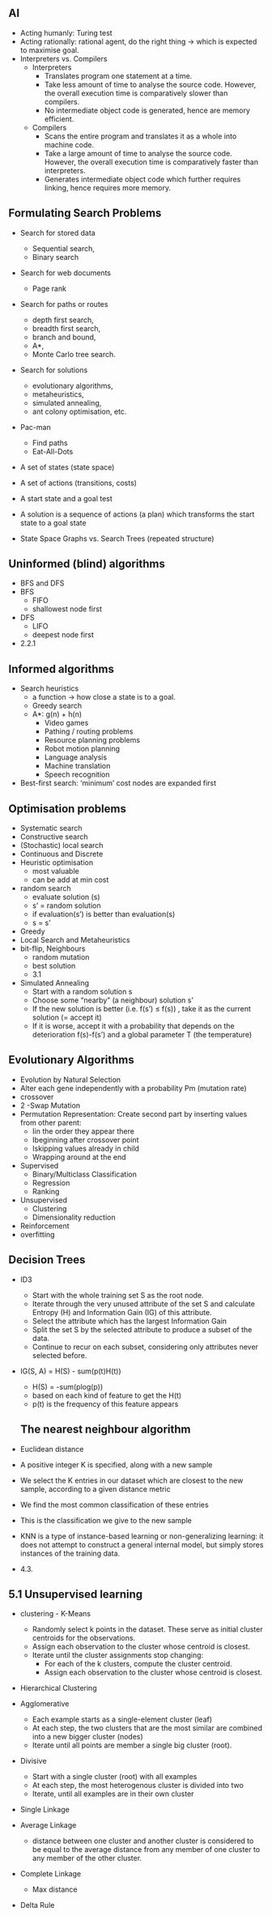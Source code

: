 ## AI
- Acting humanly: Turing test
- Acting rationally: rational agent, do the right thing -> which is expected to maximise goal.
- Interpreters vs. Compilers
  - Interpreters
    - Translates program one statement at a time. 
    - Take less amount of time to analyse the source code. However, the overall execution time is comparatively slower than compilers.
    - No intermediate object code is generated, hence are memory efficient.
  - Compilers
    - Scans the entire program and translates it as a whole into machine code.
    - Take a large amount of time to analyse the source code. However, the overall execution time is comparatively faster than interpreters.
    - Generates intermediate object code which further requires linking, hence requires more memory.

## Formulating Search Problems
- Search for stored data
   - Sequential search,
   - Binary search
- Search for web documents
   - Page rank
- Search for paths or routes
   - depth first search,
   - breadth first search, 
   - branch and bound, 
   - A*, 
   - Monte Carlo tree search. 
- Search for solutions
   - evolutionary algorithms,
   - metaheuristics, 
   - simulated annealing,
   - ant colony optimisation, etc.
- Pac-man
   - Find paths
   - Eat-All-Dots
- A set of states (state space)
- A set of actions (transitions, costs)
- A start state and a goal test   
- A solution is a sequence of actions (a plan) which transforms the start state to a goal state

- State Space Graphs vs. Search Trees (repeated structure)

##  Uninformed (blind) algorithms
- BFS and DFS
- BFS
   - FIFO
   - shallowest node first
- DFS
   - LIFO
   - deepest node first
- 2.2.1
##  Informed algorithms
- Search heuristics
   - a function -> how close a state is to a goal.
   - Greedy search
   - A*: g(n) + h(n)
      - Video games
      - Pathing / routing problems
      - Resource planning problems
      - Robot motion planning
      - Language analysis
      - Machine translation
      - Speech recognition
- Best-first search: ‘minimum’ cost nodes are expanded first

## Optimisation problems
- Systematic search
- Constructive search
- (Stochastic) local search
- Continuous and Discrete
- Heuristic optimisation
   - most valuable
   - can be add at min cost
- random search
   - evaluate solution (s)
   - s’ = random solution
   - if evaluation(s’) is better than evaluation(s)
   - s = s’
- Greedy
- Local Search and Metaheuristics
- bit-flip, Neighbours
   - random mutation
   - best solution
   - 3.1
- Simulated Annealing
   - Start with a random solution s
   - Choose some “nearby” (a neighbour) solution s’
   - If the new solution is better (i.e. f(s’) ≤ f(s)) , take it as the current solution (= accept it)
   - If it is worse, accept it with a probability that depends on the deterioration f(s)-f(s’) and a global parameter T (the temperature)

## Evolutionary Algorithms
- Evolution by Natural Selection
- Alter each gene independently with a probability Pm (mutation rate)
- crossover
- 2 -Swap Mutation
- Permutation Representation: Create second part by inserting values from other parent:
   - Iin the order they appear there
   - Ibeginning after crossover point
   - Iskipping values already in child
   - Wrapping around at the end
- Supervised
   - Binary/Multiclass Classification
   - Regression
   - Ranking
- Unsupervised
   - Clustering
   - Dimensionality reduction
- Reinforcement
- overfitting

## Decision Trees
- ID3
   - Start with the whole training set S as the root node.
   - Iterate through the very unused attribute of the set S and calculate Entropy (H) and Information Gain (IG) of this attribute.
   - Select the attribute which has the largest Information Gain
   - Split the set S by the selected attribute to produce a subset of the data.
   - Continue to recur on each subset, considering only attributes never selected before.
- IG(S, A) = H(S) - sum(p(t)H(t)) 
  - H(S) = -sum(plog(p))
  - based on each kind of feature to get the H(t)
  - p(t) is the frequency of this feature appears

  ## The nearest neighbour algorithm
-  Euclidean distance
  - A positive integer K is specified, along with a new sample
  - We select the K entries in our dataset which are closest to the new sample, according to a given distance metric
  - We find the most common classification of these entries
  - This is the classification we give to the new sample
- KNN is a type of instance-based learning or non-generalizing learning: it does not attempt to construct a general internal model, but simply stores instances of the training data.
- 4.3. 

## 5.1 Unsupervised learning
- clustering - K-Means
  - Randomly select k points in the dataset. These serve as initial cluster centroids for the observations.
  - Assign each observation to the cluster whose centroid is closest.
  - Iterate until the cluster assignments stop changing:
     - For each of the k clusters, compute the cluster centroid.
     - Assign each observation to the cluster whose centroid is closest.
- Hierarchical Clustering
- Agglomerative
  - Each example starts as a single-element cluster (leaf)
  - At each step, the two clusters that are the most similar are combined into a new bigger cluster (nodes)
  - Iterate until all points are member a single big cluster (root).
- Divisive
  - Start with a single cluster (root) with all examples
  - At each step, the most heterogenous cluster is divided into two
  - Iterate, until all examples are in their own cluster
- Single Linkage
- Average Linkage
  - distance between one cluster and another cluster is considered to be equal to the average distance from any member of one cluster to any member of the other cluster.
- Complete Linkage
  - Max distance


- Delta Rule


